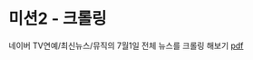 # 미션2 - 크롤링

네이버 TV연예/최신뉴스/뮤직의 7월1일 전체 뉴스를 크롤링 해보기 
[pdf](https://github.com/HaiSeong/data_analysis_study/blob/main/mission2/미션2_-_크롤링.pdf) 
